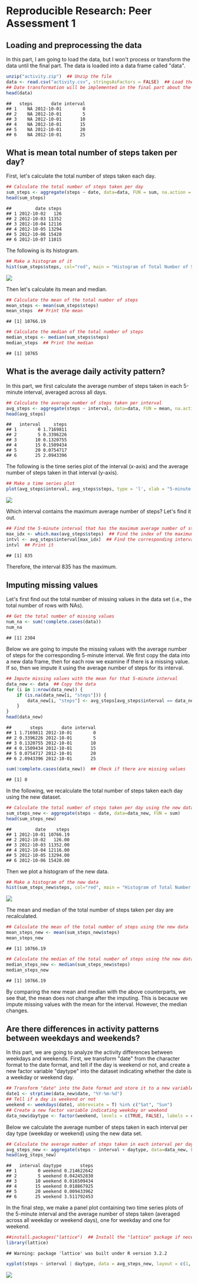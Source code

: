 # Reproducible Research: Peer Assessment 1


## Loading and preprocessing the data
In this part, I am going to load the data, but I won't process or transform the data until the final part. The data is loaded into a data frame called "data".

```r
unzip("activity.zip")  ## Unzip the file
data <- read.csv("activity.csv", stringsAsFactors = FALSE)  ## Load the data
## Date transformation will be implemented in the final part about the activity differences between weekdays and weekends.
head(data)
```

```
##   steps       date interval
## 1    NA 2012-10-01        0
## 2    NA 2012-10-01        5
## 3    NA 2012-10-01       10
## 4    NA 2012-10-01       15
## 5    NA 2012-10-01       20
## 6    NA 2012-10-01       25
```


## What is mean total number of steps taken per day?
First, let's calculate the total number of steps taken each day.

```r
## Calculate the total number of steps taken per day
sum_steps <- aggregate(steps ~ date, data=data, FUN = sum, na.action = na.omit)
head(sum_steps)
```

```
##         date steps
## 1 2012-10-02   126
## 2 2012-10-03 11352
## 3 2012-10-04 12116
## 4 2012-10-05 13294
## 5 2012-10-06 15420
## 6 2012-10-07 11015
```
The following is its histogram.

```r
## Make a histogram of it
hist(sum_steps$steps, col="red", main = "Histogram of Total Number of Steps Per Day", xlab = "Total Number of Steps Per Day")
```

![](PA1_template_files/figure-html/unnamed-chunk-3-1.png) 
  
Then let's calculate its mean and median.

```r
## Calculate the mean of the total number of steps
mean_steps <- mean(sum_steps$steps)  
mean_steps  ## Print the mean
```

```
## [1] 10766.19
```

```r
## Calculate the median of the total number of steps
median_steps <- median(sum_steps$steps)  
median_steps  ## Print the median
```

```
## [1] 10765
```


## What is the average daily activity pattern?
In this part, we first calculate the average number of steps taken in each 5-minute interval, averaged across all days.

```r
## Calculate the average number of steps taken per interval
avg_steps <- aggregate(steps ~ interval, data=data, FUN = mean, na.action = na.omit)
head(avg_steps)
```

```
##   interval     steps
## 1        0 1.7169811
## 2        5 0.3396226
## 3       10 0.1320755
## 4       15 0.1509434
## 5       20 0.0754717
## 6       25 2.0943396
```
The following is the time series plot of the interval (x-axis) and the average number of steps taken in that interval (y-axis).

```r
## Make a time series plot
plot(avg_steps$interval, avg_steps$steps, type = 'l', xlab = "5-minute Interval", ylab = "Average Nmber of Steps Taken")
```

![](PA1_template_files/figure-html/unnamed-chunk-6-1.png) 
  
Which interval contains the maximum average number of steps? Let's find it out.

```r
## Find the 5-minute interval that has the maximum average number of steps
max_idx <- which.max(avg_steps$steps)  ## Find the index of the maximum
intvl <- avg_steps$interval[max_idx]  ## Find the corresponding interval
intvl  ## Print it
```

```
## [1] 835
```
Therefore, the interval 835 has the maximum.


## Imputing missing values
Let's first find out the total number of missing values in the data set (i.e., the total number of rows with NAs).

```r
## Get the total number of missing values 
num_na <- sum(!complete.cases(data))
num_na
```

```
## [1] 2304
```
Below we are going to impute the missing values with the average number of steps for the corresponding 5-minute interval. We first copy the data into a new data frame, then for each row we examine if there is a missing value. If so, then we impute it using the average number of steps for its interval.

```r
## Impute missing values with the mean for that 5-minute interval
data_new <- data  ## Copy the data
for (i in 1:nrow(data_new)) {
    if (is.na(data_new[i, "steps"])) {
        data_new[i, "steps"] <- avg_steps[avg_steps$interval == data_new[i, "interval"], "steps"]  
    }
}
head(data_new)
```

```
##       steps       date interval
## 1 1.7169811 2012-10-01        0
## 2 0.3396226 2012-10-01        5
## 3 0.1320755 2012-10-01       10
## 4 0.1509434 2012-10-01       15
## 5 0.0754717 2012-10-01       20
## 6 2.0943396 2012-10-01       25
```

```r
sum(!complete.cases(data_new))  ## Check if there are missing values
```

```
## [1] 0
```
In the following, we recalculate the total number of steps taken each day using the new dataset.

```r
## Calculate the total number of steps taken per day using the new data
sum_steps_new <- aggregate(steps ~ date, data=data_new, FUN = sum)
head(sum_steps_new)
```

```
##         date    steps
## 1 2012-10-01 10766.19
## 2 2012-10-02   126.00
## 3 2012-10-03 11352.00
## 4 2012-10-04 12116.00
## 5 2012-10-05 13294.00
## 6 2012-10-06 15420.00
```
Then we plot a histogram of the new data.

```r
## Make a histogram of the new data
hist(sum_steps_new$steps, col="red", main = "Histogram of Total Number of Steps (After Imputing)", xlab = "Total Number of Steps")
```

![](PA1_template_files/figure-html/unnamed-chunk-11-1.png) 
  
The mean and median of the total number of steps taken per day are recalculated.

```r
## Calculate the mean of the total number of steps using the new data
mean_steps_new <- mean(sum_steps_new$steps)  
mean_steps_new
```

```
## [1] 10766.19
```

```r
## Calculate the median of the total number of steps using the new data
median_steps_new <- median(sum_steps_new$steps) 
median_steps_new
```

```
## [1] 10766.19
```
By comparing the new mean and median with the above counterparts, we see that, the mean does not change after the imputing. This is because we impute missing values with the mean for the interval. However, the median changes.


## Are there differences in activity patterns between weekdays and weekends?
In this part, we are going to analyze the activity differences between weekdays and weekends. First, we transform "date" from the character format to the date format, and tell if the day is weekend or not, and create a new factor variable "daytype" into the dataset indicating whether the date is a weekday or weekend day.

```r
## Transform "date" into the Date format and store it to a new variable "date1"
date1 <- strptime(data_new$date, "%Y-%m-%d")
## Tell if a day is weekend or not
weekend <- weekdays(date1, abbreviate = T) %in% c("Sat", "Sun")
## Create a new factor variable indicating weekday or weekend
data_new$daytype <- factor(weekend, levels = c(TRUE, FALSE), labels = c("weekend", "weekday"))
```
Below we calculate the average number of steps taken in each interval per day type (weekday or weekend) using the new data set.

```r
## Calculate the average number of steps taken in each interval per day type using the new data
avg_steps_new <- aggregate(steps ~ interval + daytype, data=data_new, FUN = mean)
head(avg_steps_new)
```

```
##   interval daytype       steps
## 1        0 weekend 0.214622642
## 2        5 weekend 0.042452830
## 3       10 weekend 0.016509434
## 4       15 weekend 0.018867925
## 5       20 weekend 0.009433962
## 6       25 weekend 3.511792453
```
In the final step, we make a panel plot containing two time series plots of the 5-minute interval and the average number of steps taken (averaged across all weekday or weekend days), one for weekday and one for weekend.

```r
##install.packages("lattice")  ## Install the "lattice" package if necessary 
library(lattice)
```

```
## Warning: package 'lattice' was built under R version 3.2.2
```

```r
xyplot(steps ~ interval | daytype, data = avg_steps_new, layout = c(1, 2), xlab = "Interval", ylab = "Average Number of Steps", type = 'l')
```

![](PA1_template_files/figure-html/unnamed-chunk-15-1.png) 

